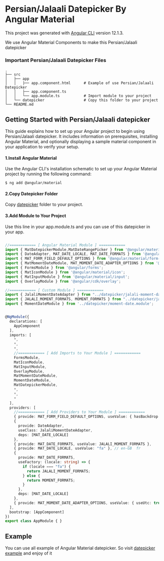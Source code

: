 Persian/Jalaali Datepicker By Angular Material
============================
This project was generated with [Angular CLI](https://github.com/angular/angular-cli) version 12.1.3.

We use Angular Material Components to make this Persian/Jalaali datepicker 

### Important Persian/Jalaali Datepicker Files

    .
    ├── src                             
    │   ├── app                         
    │   │   ├── app.component.html      # Example of use Persian/Jalaali Datepicker
    │   │   ├── app.component.ts        
    │   │   └── app.module.ts           # Import module to your project
    │   └── datepicker                  # Copy this folder to your project
    └── README.md


## Getting Started with Persian/Jalaali datepicker

This guide explains how to set up your Angular project to begin using Persian/Jalaali datepicker. It includes information on prerequisites, installing Angular Material, and optionally displaying a sample material component in your application to verify your setup.

#### 1.Install Angular Material

Use the Angular CLI's installation schematic to set up your Angular Material project by running the following command:

```
$ ng add @angular/material
```

#### 2.Copy Datepicker Folder

Copy [datepicker](https://github.com/mrmtm95/matJalaliDatepicker/tree/main/src/datepicker) folder to your project.

#### 3.Add Module to Your Project

Use this line in your app.module.ts and you can use of this datepicker in your app.

```ts

//============ [ Angular Material Module ] ============ 
import { MatDatepickerModule,MatDateRangePicker } from '@angular/material/datepicker';
import { DateAdapter, MAT_DATE_LOCALE, MAT_DATE_FORMATS } from '@angular/material/core';
import { MAT_FORM_FIELD_DEFAULT_OPTIONS } from '@angular/material/form-field';
import { MatMomentDateModule, MAT_MOMENT_DATE_ADAPTER_OPTIONS } from '@angular/material-moment-adapter'
import { FormsModule } from '@angular/forms';
import { MatIconModule } from '@angular/material/icon';
import { MatInputModule } from '@angular/material/input';
import { OverlayModule } from '@angular/cdk/overlay';

//============ [ Custom Module ] ============ 
import { JalaliMomentDateAdapter } from "../datepicker/jalali-moment-date-adapter";
import { JALALI_MOMENT_FORMATS, MOMENT_FORMATS } from "../datepicker/jalali_moment_formats";
import { MomentDateModule } from '../datepicker/moment-date.module';


@NgModule({
  declarations: [
    AppComponent
  ],
  imports: [
    *,
    *,
    *,
    //============ [ Add Imports to Your Module ] ============ 
    FormsModule,
    MatIconModule,
    MatInputModule,
    OverlayModule,
    MatMomentDateModule,
    MomentDateModule,
    MatDatepickerModule,
    *,
    *,
    *
  ],
  providers: [  
    //============ [ Add Providers to Your Module ] ============ 
    { provide: MAT_FORM_FIELD_DEFAULT_OPTIONS, useValue: { hasBackdrop: false } },
    {
      provide: DateAdapter,
      useClass: JalaliMomentDateAdapter,
      deps: [MAT_DATE_LOCALE]
    },
    { provide: MAT_DATE_FORMATS, useValue: JALALI_MOMENT_FORMATS },
    { provide: MAT_DATE_LOCALE, useValue: "fa" }, // en-GB  fr
    {
      provide: MAT_DATE_FORMATS,
      useFactory: (locale: string) => {
        if (locale === "fa") {
          return JALALI_MOMENT_FORMATS;
        } else {
          return MOMENT_FORMATS;
        }
      },
      deps: [MAT_DATE_LOCALE]
    },
    { provide: MAT_MOMENT_DATE_ADAPTER_OPTIONS, useValue: { useUtc: true } }
  ],
  bootstrap: [AppComponent]
})
export class AppModule { }
```

## Example

You can use all example of Angular Material datepicker. So visit [datepicker example](https://material.angular.io/components/datepicker/examples)
and enjoy of it